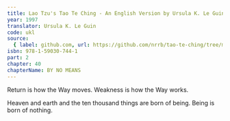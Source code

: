 ```yaml
---
title: Lao Tzu's Tao Te Ching - An English Version by Ursula K. Le Guin
year: 1997
translator: Ursula K. Le Guin
code: ukl
source:
  { label: github.com, url: https://github.com/nrrb/tao-te-ching/tree/master }
isbn: 978-1-59030-744-1
part: 2
chapter: 40
chapterName: BY NO MEANS
---
```

Return is how the Way moves.
Weakness is how the Way works.

Heaven and earth and the ten thousand things
are born of being.
Being is born of nothing.